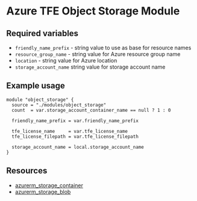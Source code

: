 # Azure TFE Object Storage Module

## Required variables

* `friendly_name_prefix` - string value to use as base for resource names
* `resource_group_name` - string value for Azure resource group name
* `location` - string value for Azure location
* `storage_account_name` string value for storage account name

## Example usage

```hcl
module "object_storage" {
  source = "./modules/object_storage"
  count  = var.storage_account_container_name == null ? 1 : 0

  friendly_name_prefix = var.friendly_name_prefix

  tfe_license_name     = var.tfe_license_name
  tfe_license_filepath = var.tfe_license_filepath

  storage_account_name = local.storage_account_name
}
```

## Resources

* [azurerm_storage_container](https://registry.terraform.io/providers/hashicorp/azurerm/latest/docs/resources/storage_container)
* [azurerm_storage_blob](https://registry.terraform.io/providers/hashicorp/azurerm/latest/docs/resources/storage_blob)
